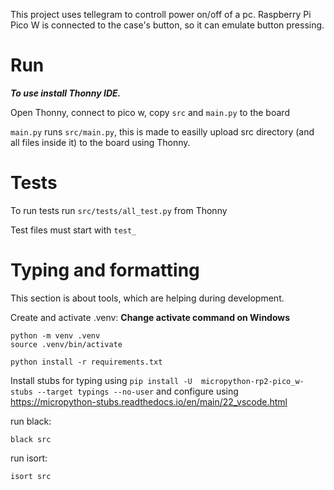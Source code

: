 This project uses tellegram to controll power on/off of a pc. Raspberry Pi Pico W is connected to the case's button, so it can emulate button pressing.

# Run
***To use install Thonny IDE.***

Open Thonny, connect to pico w, copy `src` and `main.py` to the board

`main.py` runs `src/main.py`, this is made to easilly upload src directory (and all files inside it) to the board using Thonny.

# Tests
To run tests run `src/tests/all_test.py` from Thonny

Test files must start with `test_`

# Typing and formatting
This section is about tools, which are helping during development.

Create and activate .venv:
**Change activate command on Windows**
```
python -m venv .venv
source .venv/bin/activate
```

```
python install -r requirements.txt
```

Install stubs for typing using `pip install -U  micropython-rp2-pico_w-stubs --target typings --no-user` and configure using https://micropython-stubs.readthedocs.io/en/main/22_vscode.html

run black: 
```
black src
```

run isort:
```
isort src
```